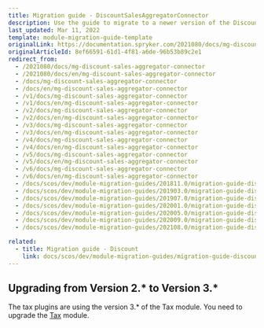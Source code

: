 ```yaml
---
title: Migration guide - DiscountSalesAggregatorConnector
description: Use the guide to migrate to a newer version of the DiscountSalesAggregatorConnector module.
last_updated: Mar 11, 2022
template: module-migration-guide-template
originalLink: https://documentation.spryker.com/2021080/docs/mg-discount-sales-aggregator-connector
originalArticleId: 8ef66591-61d1-4f81-a6de-96b53b89c2e1
redirect_from:
  - /2021080/docs/mg-discount-sales-aggregator-connector
  - /2021080/docs/en/mg-discount-sales-aggregator-connector
  - /docs/mg-discount-sales-aggregator-connector
  - /docs/en/mg-discount-sales-aggregator-connector
  - /v1/docs/mg-discount-sales-aggregator-connector
  - /v1/docs/en/mg-discount-sales-aggregator-connector
  - /v2/docs/mg-discount-sales-aggregator-connector
  - /v2/docs/en/mg-discount-sales-aggregator-connector
  - /v3/docs/mg-discount-sales-aggregator-connector
  - /v3/docs/en/mg-discount-sales-aggregator-connector
  - /v4/docs/mg-discount-sales-aggregator-connector
  - /v4/docs/en/mg-discount-sales-aggregator-connector
  - /v5/docs/mg-discount-sales-aggregator-connector
  - /v5/docs/en/mg-discount-sales-aggregator-connector
  - /v6/docs/mg-discount-sales-aggregator-connector
  - /v6/docs/en/mg-discount-sales-aggregator-connector
  - /docs/scos/dev/module-migration-guides/201811.0/migration-guide-discountsalesaggregatorconnector.html
  - /docs/scos/dev/module-migration-guides/201903.0/migration-guide-discountsalesaggregatorconnector.html
  - /docs/scos/dev/module-migration-guides/201907.0/migration-guide-discountsalesaggregatorconnector.html
  - /docs/scos/dev/module-migration-guides/202001.0/migration-guide-discountsalesaggregatorconnector.html
  - /docs/scos/dev/module-migration-guides/202005.0/migration-guide-discountsalesaggregatorconnector.html
  - /docs/scos/dev/module-migration-guides/202009.0/migration-guide-discountsalesaggregatorconnector.html
  - /docs/scos/dev/module-migration-guides/202108.0/migration-guide-discountsalesaggregatorconnector.html

related:
  - title: Migration guide - Discount
    link: docs/scos/dev/module-migration-guides/migration-guide-discount.html
---
```


## Upgrading from Version 2.* to Version 3.*

The tax plugins are using the version 3.* of the Tax module. You need to upgrade the [Tax](/docs/scos/dev/module-migration-guides/migration-guide-tax.html) module.
